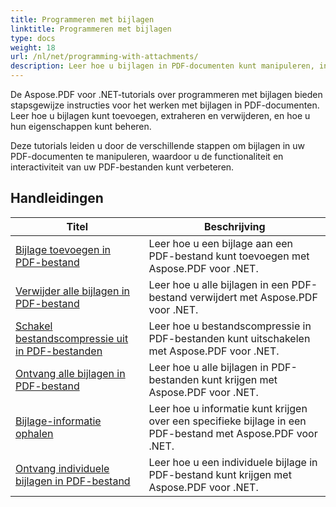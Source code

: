 ```yaml
---
title: Programmeren met bijlagen
linktitle: Programmeren met bijlagen
type: docs
weight: 18
url: /nl/net/programming-with-attachments/
description: Leer hoe u bijlagen in PDF-documenten kunt manipuleren, inclusief het toevoegen, extraheren en verwijderen ervan, om de functionaliteit van PDF-bestanden te verbeteren.
---
```

De Aspose.PDF voor .NET-tutorials over programmeren met bijlagen bieden stapsgewijze instructies voor het werken met bijlagen in PDF-documenten. Leer hoe u bijlagen kunt toevoegen, extraheren en verwijderen, en hoe u hun eigenschappen kunt beheren.

Deze tutorials leiden u door de verschillende stappen om bijlagen in uw PDF-documenten te manipuleren, waardoor u de functionaliteit en interactiviteit van uw PDF-bestanden kunt verbeteren.

## Handleidingen
| Titel | Beschrijving |
| --- | --- | 
| [Bijlage toevoegen in PDF-bestand](./add-attachment/) | Leer hoe u een bijlage aan een PDF-bestand kunt toevoegen met Aspose.PDF voor .NET.  |  
| [Verwijder alle bijlagen in PDF-bestand](./delete-all-attachments/) | Leer hoe u alle bijlagen in een PDF-bestand verwijdert met Aspose.PDF voor .NET.  |  
| [Schakel bestandscompressie uit in PDF-bestanden](./disable-files-compression/) | Leer hoe u bestandscompressie in PDF-bestanden kunt uitschakelen met Aspose.PDF voor .NET.  |  
| [Ontvang alle bijlagen in PDF-bestand](./get-all-the-attachments/) | Leer hoe u alle bijlagen in PDF-bestanden kunt krijgen met Aspose.PDF voor .NET.  |  
| [Bijlage-informatie ophalen](./get-attachment-info/) | Leer hoe u informatie kunt krijgen over een specifieke bijlage in een PDF-bestand met Aspose.PDF voor .NET. |  
| [Ontvang individuele bijlagen in PDF-bestand](./get-individual-attachment/) | Leer hoe u een individuele bijlage in PDF-bestand kunt krijgen met Aspose.PDF voor .NET.  |  